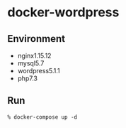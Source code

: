 # docker-wordpress

## Environment
* nginx1.15.12
* mysql5.7
* wordpress5.1.1
* php7.3

## Run
```
% docker-compose up -d 
```
